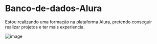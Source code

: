 # Banco-de-dados-Alura
Estou realizando uma formação na plataforma Alura, pretendo conseguir realizar projetos e ter mais experiencia. 

![image](https://github.com/AlendaL/Banco-de-dados-Alura/assets/83777910/d19e9470-9601-434d-a107-7b13b6be8ff9)
